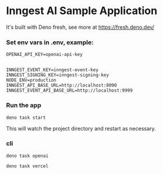 # Inngest AI Sample Application

It's built with Deno fresh, see more at https://fresh.deno.dev/

### Set env vars in .env, example:

```
OPENAI_API_KEY=openai-api-key


INNGEST_EVENT_KEY=inngest-event-key
INNGEST_SIGNING_KEY=inngest-signing-key
NODE_ENV=production 
INNGEST_API_BASE_URL=http://localhost:8090 
INNGEST_EVENT_API_BASE_URL=http://localhost:9999
```

### Run the app

```
deno task start
```

This will watch the project directory and restart as necessary.

### cli

```
deno task openai
```

```
deno task vercel
```
